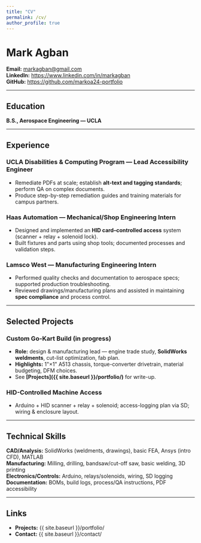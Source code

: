 ```yaml
---
title: "CV"
permalink: /cv/
author_profile: true
---
```


# Mark Agban

**Email:** markagban@gmail.com  
**LinkedIn:** https://www.linkedin.com/in/markagban  
**GitHub:** https://github.com/markoa24-portfolio

---

## Education
**B.S., Aerospace Engineering — UCLA**

---

## Experience

### UCLA Disabilities & Computing Program — Lead Accessibility Engineer
- Remediate PDFs at scale; establish **alt-text and tagging standards**; perform QA on complex documents.
- Produce step-by-step remediation guides and training materials for campus partners.

### Haas Automation — Mechanical/Shop Engineering Intern
- Designed and implemented an **HID card–controlled access** system (scanner + relay + solenoid lock).  
- Built fixtures and parts using shop tools; documented processes and validation steps.

### Lamsco West — Manufacturing Engineering Intern
- Performed quality checks and documentation to aerospace specs; supported production troubleshooting.  
- Reviewed drawings/manufacturing plans and assisted in maintaining **spec compliance** and process control.

---

## Selected Projects
### Custom Go-Kart Build (in progress)
- **Role:** design & manufacturing lead — engine trade study, **SolidWorks weldments**, cut-list optimization, fab plan.  
- **Highlights:** 1"×1" A513 chassis, torque-converter drivetrain, material budgeting, DFM choices.  
- See **[Projects]({{ site.baseurl }}/portfolio/)** for write-up.

### HID-Controlled Machine Access
- Arduino + HID scanner + relay + solenoid; access-logging plan via SD; wiring & enclosure layout.

---

## Technical Skills
**CAD/Analysis:** SolidWorks (weldments, drawings), basic FEA, Ansys (intro CFD), MATLAB  
**Manufacturing:** Milling, drilling, bandsaw/cut-off saw, basic welding, 3D printing  
**Electronics/Controls:** Arduino, relays/solenoids, wiring, SD logging  
**Documentation:** BOMs, build logs, process/QA instructions, PDF accessibility

---

## Links
- **Projects:** {{ site.baseurl }}/portfolio/  
- **Contact:** {{ site.baseurl }}/contact/

